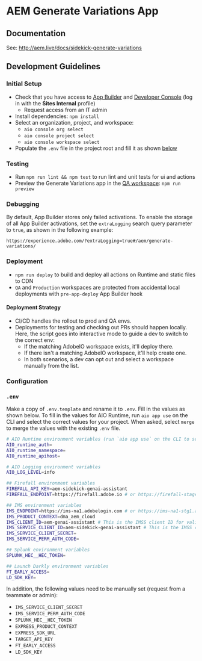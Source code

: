# AEM Generate Variations App

## Documentation

See: http://aem.live/docs/sidekick-generate-variations

## Development Guidelines

### Initial Setup

- Check that you have access to [App Builder](https://developer.adobe.com/app-builder/) and [Developer Console](https://developer.adobe.com/console) (log in with the **Sites Internal** profile)
    - Request access from an IT admin
- Install dependencies: `npm install`
- Select an organization, project, and workspace:
    - `aio console org select`
    - `aio console project select`
    - `aio console workspace select`
- Populate the `.env` file in the project root and fill it as shown [below](#env)

### Testing

- Run `npm run lint && npm test` to run lint and unit tests for ui and actions
- Preview the Generate Variations app in the [QA workspace](https://experience-qa.adobe.com/?shell_source=local&devMode=true&shell_ims=prod#/aem/generate-variations/): `npm run preview`

### Debugging

By default, App Builder stores only failed activations. To enable the storage of all App Builder activations, set the `extraLogging` search query parameter to `true`, as shown in the following example:

```
https://experience.adobe.com/?extraLogging=true#/aem/generate-variations/
```

### Deployment

- `npm run deploy` to build and deploy all actions on Runtime and static files to CDN
- `QA` and `Production` workspaces are protected from accidental local deployments with `pre-app-deploy` App Builder hook

#### Deployment Strategy
- CI/CD handles the rollout to prod and QA envs.
- Deployments for testing and checking out PRs should happen locally. Here, the script goes into interactive mode to guide a dev to switch to the correct env:
  - If the matching AdobeIO workspace exists, it'll deploy there.
  - If there isn't a matching AdobeIO workspace, it'll help create one.
  - In both scenarios, a dev can opt out and select a workspace manually from the list.

### Configuration

### `.env`

Make a copy of `.env.template` and rename it to `.env`. Fill in the values as shown below. To fill in the values for AIO Runtime, run `aio app use` on the CLI and select the correct values for your project. When asked, select `merge` to merge the values with the existing `.env` file.

```bash
# AIO Runtime environment variables (run `aio app use` on the CLI to set these)
AIO_runtime_auth=
AIO_runtime_namespace=
AIO_runtime_apihost=

# AIO Logging environment variables
AIO_LOG_LEVEL=info

## Firefall environment variables
FIREFALL_API_KEY=aem-sidekick-genai-assistant
FIREFALL_ENDPOINT=https://firefall.adobe.io # or https://firefall-stage.adobe.io

## IMS environment variables
IMS_ENDPOINT=https://ims-na1.adobelogin.com # or https://ims-na1-stg1.adobelogin.com
IMS_PRODUCT_CONTEXT=dma_aem_cloud
IMS_CLIENT_ID=aem-genai-assistant # This is the IMSS client ID for validating service tokens and checking the product context
IMS_SERVICE_CLIENT_ID=aem-sidekick-genai-assistant # This is the IMSS client ID for generating a service token. This ID is associated with the FIREFALL_API_KEY.
IMS_SERVICE_CLIENT_SECRET=
IMS_SERVICE_PERM_AUTH_CODE=

## Splunk environment variables
SPLUNK_HEC__HEC_TOKEN=

## Launch Darkly environment variables
FT_EARLY_ACCESS=
LD_SDK_KEY=
```

In addition, the following values need to be manually set (request from a teammate or admin):
- `IMS_SERVICE_CLIENT_SECRET`
- `IMS_SERVICE_PERM_AUTH_CODE`
- `SPLUNK_HEC__HEC_TOKEN`
- `EXPRESS_PRODUCT_CONTEXT`
- `EXPRESS_SDK_URL`
- `TARGET_API_KEY`
- `FT_EARLY_ACCESS`
- `LD_SDK_KEY`
